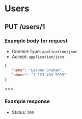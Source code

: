 # Users

## PUT  /users/1

### Example body for request

* Content-Type: `application/json`
* Accept: `application/json`


```json
{
   "name": "Leanne Graham",
   "phone": "1-123-433-9999"
}
```

===

### Example response

* Status: `200`
